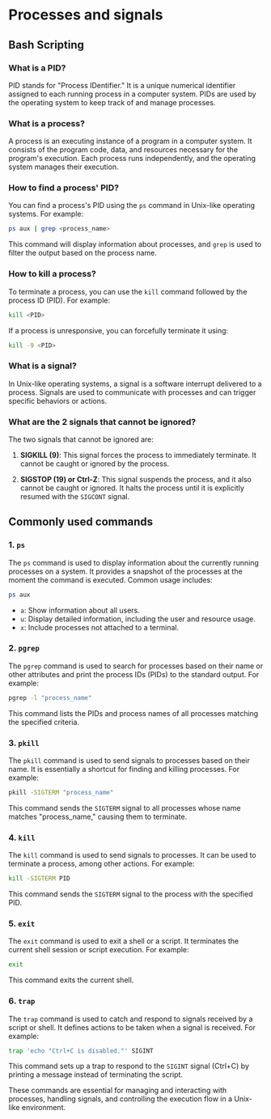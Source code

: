 # Processes and signals
## Bash Scripting

### What is a PID?

PID stands for "Process IDentifier." It is a unique numerical identifier assigned to each running process in a computer system. PIDs are used by the operating system to keep track of and manage processes.

### What is a process?

A process is an executing instance of a program in a computer system. It consists of the program code, data, and resources necessary for the program's execution. Each process runs independently, and the operating system manages their execution.

### How to find a process' PID?

You can find a process's PID using the `ps` command in Unix-like operating systems. For example:

```bash
ps aux | grep <process_name>
```

This command will display information about processes, and `grep` is used to filter the output based on the process name.

### How to kill a process?

To terminate a process, you can use the `kill` command followed by the process ID (PID). For example:

```bash
kill <PID>
```

If a process is unresponsive, you can forcefully terminate it using:

```bash
kill -9 <PID>
```

### What is a signal?

In Unix-like operating systems, a signal is a software interrupt delivered to a process. Signals are used to communicate with processes and can trigger specific behaviors or actions.

### What are the 2 signals that cannot be ignored?

The two signals that cannot be ignored are:

1. **SIGKILL (9)**: This signal forces the process to immediately terminate. It cannot be caught or ignored by the process.

2. **SIGSTOP (19) or Ctrl-Z**: This signal suspends the process, and it also cannot be caught or ignored. It halts the process until it is explicitly resumed with the `SIGCONT` signal.

## Commonly used commands
### 1. `ps`

The `ps` command is used to display information about the currently running processes on a system. It provides a snapshot of the processes at the moment the command is executed. Common usage includes:

```bash
ps aux
```

- `a`: Show information about all users.
- `u`: Display detailed information, including the user and resource usage.
- `x`: Include processes not attached to a terminal.

### 2. `pgrep`

The `pgrep` command is used to search for processes based on their name or other attributes and print the process IDs (PIDs) to the standard output. For example:

```bash
pgrep -l "process_name"
```

This command lists the PIDs and process names of all processes matching the specified criteria.

### 3. `pkill`

The `pkill` command is used to send signals to processes based on their name. It is essentially a shortcut for finding and killing processes. For example:

```bash
pkill -SIGTERM "process_name"
```

This command sends the `SIGTERM` signal to all processes whose name matches "process_name," causing them to terminate.

### 4. `kill`

The `kill` command is used to send signals to processes. It can be used to terminate a process, among other actions. For example:

```bash
kill -SIGTERM PID
```

This command sends the `SIGTERM` signal to the process with the specified PID.

### 5. `exit`

The `exit` command is used to exit a shell or a script. It terminates the current shell session or script execution. For example:

```bash
exit
```

This command exits the current shell.

### 6. `trap`

The `trap` command is used to catch and respond to signals received by a script or shell. It defines actions to be taken when a signal is received. For example:

```bash
trap 'echo "Ctrl+C is disabled."' SIGINT
```

This command sets up a trap to respond to the `SIGINT` signal (Ctrl+C) by printing a message instead of terminating the script.

These commands are essential for managing and interacting with processes, handling signals, and controlling the execution flow in a Unix-like environment.
